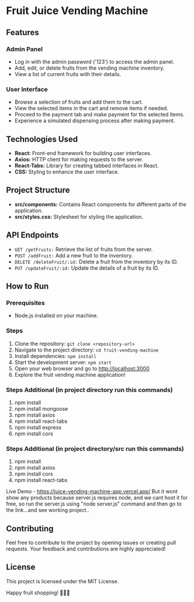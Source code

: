 # Fruit Juice Vending Machine

## Features

### Admin Panel
- Log in with the admin password ('123') to access the admin panel.
- Add, edit, or delete fruits from the vending machine inventory.
- View a list of current fruits with their details.

### User Interface
- Browse a selection of fruits and add them to the cart.
- View the selected items in the cart and remove items if needed.
- Proceed to the payment tab and make payment for the selected items.
- Experience a simulated dispensing process after making payment.

## Technologies Used
- **React:** Front-end framework for building user interfaces.
- **Axios:** HTTP client for making requests to the server.
- **React-Tabs:** Library for creating tabbed interfaces in React.
- **CSS:** Styling to enhance the user interface.

## Project Structure
- **src/components:** Contains React components for different parts of the application.
- **src/styles.css:** Stylesheet for styling the application.

## API Endpoints
- `GET /getFruits:` Retrieve the list of fruits from the server.
- `POST /addFruit:` Add a new fruit to the inventory.
- `DELETE /deleteFruit/:id:` Delete a fruit from the inventory by its ID.
- `PUT /updateFruit/:id:` Update the details of a fruit by its ID.

## How to Run

### Prerequisites
- Node.js installed on your machine.

### Steps
1. Clone the repository: `git clone <repository-url>`
2. Navigate to the project directory: `cd fruit-vending-machine`
3. Install dependencies: `npm install`
4. Start the development server: `npm start`
5. Open your web browser and go to [http://localhost:3000](http://localhost:3000)
6. Explore the fruit vending machine application!

### Steps Additional (in project directory run this commands)
1. npm install
2. npm install mongoose
3. npm install axios
4. npm install react-tabs
5. npm install express
6. npm install cors

### Steps Additional (in project directory/src run this commands)
1. npm install
2. npm install axios
3. npm install cors
4. npm install react-tabs

Live Demo - https://juice-vending-machine-app.vercel.app/ 
But it wont show any products because server.js requires node, and we cant host it for free, so run the server.js using "node server.js" command
and then go to the link...and see working project..

## Contributing
Feel free to contribute to the project by opening issues or creating pull requests. Your feedback and contributions are highly appreciated!

## License
This project is licensed under the MIT License.

Happy fruit shopping! 🍎🍌🍇
